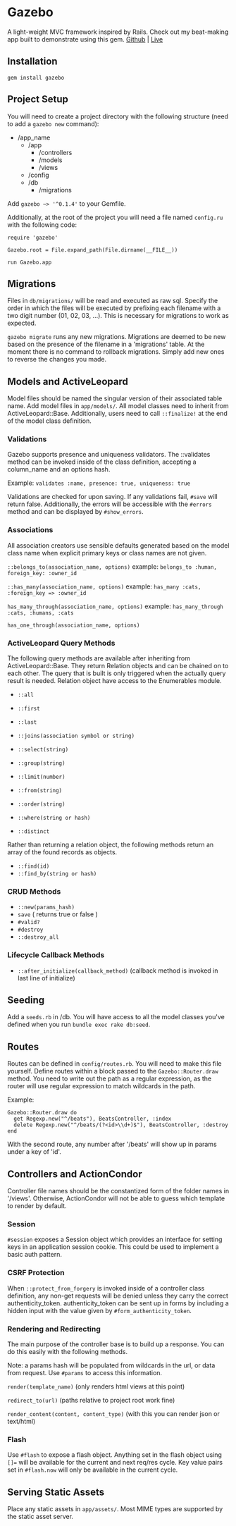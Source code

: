 # Gazebo

A light-weight MVC framework inspired by Rails.
Check out my beat-making app built to demonstrate using this gem.
[Github](https://github.com/Tassosb/gazebo "Gazebo Github") |
[Live](http://gazebo-demo.herokuapp.com/cats "Live Link")

## Installation

`gem install gazebo`

## Project Setup

You will need to create a project directory with the following structure (need to add a `gazebo new` command):

- /app_name
  - /app
    - /controllers
    - /models
    - /views
  - /config
  - /db
    - /migrations

Add `gazebo ~> '^0.1.4'` to your Gemfile.

Additionally, at the root of the project you will need a file named `config.ru` with the following code:

```
require 'gazebo'

Gazebo.root = File.expand_path(File.dirname(__FILE__))

run Gazebo.app
```

## Migrations

Files in `db/migrations/` will be read and executed as raw sql. Specify the order in which the files will be executed by prefixing each filename with a two digit number (01, 02, 03, ...). This is necessary for migrations to work as expected.

`gazebo migrate` runs any new migrations. Migrations are deemed to be new based on the presence of the filename in a 'migrations' table. At the moment there is no command to rollback migrations. Simply add new ones to reverse the changes you made.

## Models and ActiveLeopard

Model files should be named the singular version of their associated table name. Add model files in `app/models/`. All model classes need to inherit from ActiveLeopard::Base. Additionally, users need to call `::finalize!` at the end of the model class definition.

### Validations

Gazebo supports presence and uniqueness validators. The ::validates method can be invoked inside of the class definition, accepting a column_name and an options hash.

Example:
`validates :name, presence: true, uniqueness: true`

Validations are checked for upon saving. If any validations fail, `#save` will return false. Additionally, the errors will be accessible with the `#errors` method and can be displayed by `#show_errors`.

### Associations

All association creators use sensible defaults generated based on the model class name when explicit primary keys or class names are not given.

`::belongs_to(association_name, options)`
example: `belongs_to :human, foreign_key: :owner_id`

`::has_many(association_name, options)`
example: `has_many :cats, :foreign_key => :owner_id`

`has_many_through(association_name, options)`
example: `has_many_through :cats, :humans, :cats`

`has_one_through(association_name, options)`

### ActiveLeopard Query Methods

The following query methods are available after inheriting from ActiveLeopard::Base. They return Relation objects and can be chained on to each other. The query that is built is only triggered when the actually query result is needed. Relation object have access to the Enumerables module.

- `::all`
- `::first`
- `::last`

- `::joins(association symbol or string)`
- `::select(string)`
- `::group(string)`
- `::limit(number)`
- `::from(string)`
- `::order(string)`
- `::where(string or hash)`
- `::distinct`

Rather than returning a relation object, the following methods return an array of the found records as objects.

- `::find(id)`
- `::find_by(string or hash)`

### CRUD Methods

- `::new(params_hash)`
- `save` ( returns true or false )
- `#valid?`
- `#destroy`
- `::destroy_all`

### Lifecycle Callback Methods

- `::after_initialize(callback_method)` (callback method is invoked in last line of initialize)

## Seeding

Add a `seeds.rb` in /db. You will have access to all the model classes you've defined when you run `bundle exec rake db:seed`.

## Routes

Routes can be defined in `config/routes.rb`. You will need to make this file yourself. Define routes within a block passed to the `Gazebo::Router.draw` method. You need to write out the path as a regular expression, as the router will use regular expression to match wildcards in the path.

Example:
```
Gazebo::Router.draw do
  get Regexp.new("^/beats"), BeatsController, :index
  delete Regexp.new("^/beats/(?<id>\\d+)$"), BeatsController, :destroy
end
```

With the second route, any number after '/beats' will show up in params under a key of 'id'.

## Controllers and ActionCondor

Controller file names should be the constantized form of the folder names in '/views'. Otherwise, ActionCondor will not be able to guess which template to render by default.

### Session

`#session` exposes a Session object which provides an interface for setting keys in an application session cookie. This could be used to implement a basic auth pattern.

### CSRF Protection

When `::protect_from_forgery` is invoked inside of a controller class definition, any non-get requests will be denied unless they carry the correct authenticity_token. authenticity_token can be sent up in forms by including a hidden input with the value given by `#form_authenticity_token`.

### Rendering and Redirecting

The main purpose of the controller base is to build up a response. You can do this easily with the following methods.

Note: a params hash will be populated from wildcards in the url, or data from request. Use `#params` to access this information.

`render(template_name)` (only renders html views at this point)

`redirect_to(url)` (paths relative to project root work fine)

`render_content(content, content_type)` (with this you can render json or text/html)

### Flash

Use `#flash` to expose a flash object. Anything set in the flash object using `[]=` will be available for the current and next req/res cycle. Key value pairs set in `#flash.now` will only be available in the current cycle.

## Serving Static Assets

Place any static assets in `app/assets/`. Most MIME types are supported by the static asset server.
